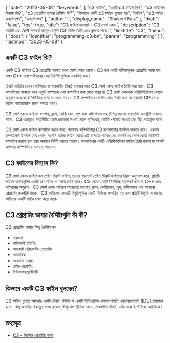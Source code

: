 {
  "date": "2023-05-08",
  "keywords": [
"c3 ফাইল",
"একটি c3 ফাইল কি?",
"c3 ফাইলের বিন্যাস কি?",
"c3 প্রোগ্রামিং ভাষার বৈশিষ্ট্য কি?",
"কিভাবে একটি c3 ফাইল খুলতে হয়",
"ফাইল",
"c3 ফাইল এক্সটেনশন",
"এক্সটেনশন"
],
  "author": {
    "display_name": "Shakeel Faiz"
},
  "draft": "false",
  "toc": true,
  "title": "C3 ফাইল ফরম্যাট - C3 সোর্স কোড",
  "description": "C3 ফর্ম্যাট এবং API সম্পর্কে জানুন যেগুলি C3 ফাইল তৈরি এবং খুলতে পারে।",
  "linktitle": "C3",
  "menu": {
    "docs": {
      "identifier": "programming-c3-bn",
      "parent": "programming"
}
},
  "lastmod": "2023-05-08"
}

## একটি C3 ফাইল কি?
একটি C3 ফাইলে C3 প্রোগ্রামিং ভাষায় লেখা সোর্স কোড থাকে। C3 হল একটি পরীক্ষামূলক প্রোগ্রামিং ভাষা যার লক্ষ্য C++ এবং পাইথনের সেরা বৈশিষ্ট্যগুলিকে একত্রিত করা।

টেক্সট এডিটর যেমন নোটপ্যাড বা সাবলাইম টেক্সট ব্যবহার করে C3 সোর্স কোড ফাইল তৈরি করা যায়। C3 কম্পাইলার ব্যবহার করে এগুলি সম্পাদনা এবং কম্পাইল করা যেতে পারে যা C3 সোর্স কোডকে এক্সিকিউটেবল কোডে অনুবাদ করে যা কম্পিউটারে চালানো যেতে পারে। C3 কম্পাইলার মেশিন কোড তৈরি করে যা সরাসরি CPU-তে ভালো পারফরম্যান্স প্রদান করতে পারে।

C3 সোর্স কোড ফাইলে ফাংশন, ক্লাস, ভেরিয়েবল, লুপ এবং কন্ডিশনাল সহ বিভিন্ন ধরনের প্রোগ্রামিং কনস্ট্রাক্ট থাকতে পারে। C3 এছাড়াও অন্তর্নির্মিত ডেটা প্রকারের সংখ্যা যেমন পূর্ণসংখ্যা, ফ্লোটিং-পয়েন্ট সংখ্যা এবং স্ট্রিং অন্তর্ভুক্ত করে।

C3 সোর্স কোড ফাইল কম্পাইল করার জন্য, আপনার কম্পিউটারে C3 কম্পাইলার ইনস্টল থাকতে হবে। একবার কম্পাইলার ইনস্টল হয়ে গেলে, আপনি কমান্ড লাইন থেকে এটি চালাতে পারেন এবং আপনি যে সোর্স কোড ফাইলটি কম্পাইল করতে চান তার অবস্থান নির্দিষ্ট করতে পারেন। কম্পাইলার একটি এক্সিকিউটেবল ফাইল তৈরি করবে যা আপনি আপনার কম্পিউটারে চালাতে পারবেন।

## C3 ফাইলের বিন্যাস কি?

C3 সোর্স কোড ফাইল হল প্লেইন টেক্সট ফাইল, তাদের ফরম্যাট প্লেইন টেক্সট ফাইলের নিয়ম অনুসরণ করে, প্রতিটি লাইনে অক্ষরগুলির একটি ক্রম থাকে যা কোড তৈরি করে। C3 কোড একটি সিনট্যাক্স অনুসরণ করে যা C++ এবং পাইথনের অনুরূপ। C3 সোর্স কোড ফাইলে সাধারণত ফাংশন, ক্লাস, ভেরিয়েবল, লুপ, কন্ডিশনাল এবং অন্যান্য প্রোগ্রামিং কনস্ট্রাক্ট থাকে। C3 ফাইলের কোডটি বিবৃতিগুলির একটি সিরিজে সংগঠিত হয় এবং প্রতিটি বিবৃতি সাধারণত ফাইলের একটি লাইন দখল করে থাকে।

## C3 প্রোগ্রামিং ভাষার বৈশিষ্ট্যগুলি কী কী?

C3 প্রোগ্রামিং ভাষার কিছু বৈশিষ্ট্য হল

- সরলতা
- শক্তিশালী টাইপিং
- অবজেক্ট ওরিয়েন্টেড প্রোগ্রামিং
- জেনেরিক
- আবর্জনা সংগ্রহ
- মেটা-প্রোগ্রামিং
- ইন্টারঅপারেবিলিটি

## কিভাবে একটি C3 ফাইল খুলবেন?

C3 ফাইল খুলতে আপনার একটি টেক্সট এডিটর বা একটি ইন্টিগ্রেটেড ডেভেলপমেন্ট এনভায়রনমেন্ট (IDE) প্রয়োজন হবে। কিছু জনপ্রিয় বিকল্পের মধ্যে রয়েছে ভিজ্যুয়াল স্টুডিও কোড, সাবলাইম টেক্সট, এটম এবং ইন্টেলিজে আইডিয়া।

## তথ্যসূত্র
* [C3 - সিস্টেম প্রোগ্রামিং ভাষা](https://c3-lang.org/)


